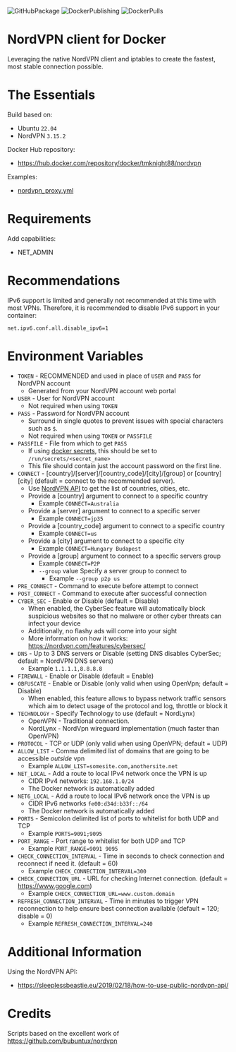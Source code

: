 ![GitHubPackage](https://github.com/tmknight/docker-nordvpn/actions/workflows/github-package.yml/badge.svg)
![DockerPublishing](https://github.com/tmknight/docker-nordvpn/actions/workflows/docker-publish.yml/badge.svg)
![DockerPulls](https://badgen.net/docker/pulls/tmknight88/nordvpn?icon=docker&label=Docker+Image+Pulls&labelColor=black&color=green)
# NordVPN client for Docker

Leveraging the native NordVPN client and iptables to create the fastest, most stable connection possible.

# The Essentials

Build based on:
- Ubuntu `22.04`
- NordVPN `3.15.2`

Docker Hub repository:
- https://hub.docker.com/repository/docker/tmknight88/nordvpn

Examples:
- [nordvpn_proxy.yml](https://github.com/tmknight/docker-nordvpn/blob/main/nordvpn_proxy.yml)

# Requirements
Add capabilities:
- NET_ADMIN

# Recommendations
IPv6 support is limited and generally not recommended at this time with most VPNs.  Therefore, it is recommended to disable IPv6 support in your container: 

`net.ipv6.conf.all.disable_ipv6=1`
      
# Environment Variables

* `TOKEN` - RECOMMENDED and used in place of `USER` and `PASS` for NordVPN account
   -  Generated from your NordVPN account web portal
* `USER` - User for NordVPN account
   - Not required when using `TOKEN`
* `PASS` - Password for NordVPN account
   - Surround in single quotes to prevent issues with special characters such as `$`.
   - Not required when using `TOKEN` or `PASSFILE`
* `PASSFILE` - File from which to get `PASS`
   - If using [docker secrets](https://docs.docker.com/compose/compose-file/compose-file-v3/#secrets), this should be set to `/run/secrets/<secret_name>`
   - This file should contain just the account password on the first line.
* `CONNECT` - [country]/[server]/[country_code]/[city]/[group] or [country] [city] (default = connect to  the recommended server).
   - Use [NordVPN API](https://github.com/tmknight/docker-nordvpn/edit/main/README.md#additional-information) to get the list of countries, cities, etc.
   - Provide a [country] argument to connect to a specific country
      - Example `CONNECT=Australia`
   - Provide a [server] argument to connect to a specific server
      - Example `CONNECT=jp35`
   - Provide a [country_code] argument to connect to a specific country
      - Example `CONNECT=us`
   - Provide a [city] argument to connect to a specific city
      - Example `CONNECT=Hungary Budapest`
   - Provide a [group] argument to connect to a specific servers group
      - Example `CONNECT=P2P`
      - `--group` value  Specify a server group to connect to
         - Example `--group p2p us`
* `PRE_CONNECT` - Command to execute before attempt to connect
* `POST_CONNECT` - Command to execute after successful connection
* `CYBER_SEC` - Enable or Disable (default = Disable)
   -  When enabled, the CyberSec feature will automatically block suspicious websites so that no malware or other cyber threats can infect your device
   - Additionally, no flashy ads will come into your sight
   - More information on how it works: https://nordvpn.com/features/cybersec/
* `DNS` - Up to 3 DNS servers or Disable (setting DNS disables CyberSec; default = NordVPN DNS servers)
   - Example `1.1.1.1,8.8.8.8`
* `FIREWALL` - Enable or Disable (default = Enable)
* `OBFUSCATE` - Enable or Disable (only valid when using OpenVpn; default = Disable)
   - When enabled, this feature allows to bypass network traffic sensors which aim to detect usage of the protocol and log, throttle or block it
* `TECHNOLOGY` - Specify Technology to use (default = NordLynx)
   * OpenVPN - Traditional connection.
   * NordLynx - NordVpn wireguard implementation (much faster than OpenVPN)
* `PROTOCOL` - TCP or UDP (only valid when using OpenVPN; default = UDP)
* `ALLOW_LIST` - Comma delimited list of domains that are going to be accessible _outside_ vpn
   - Example `ALLOW_LIST=somesite.com,anothersite.net`
* `NET_LOCAL` - Add a route to local IPv4 network once the VPN is up
   - CIDR IPv4 networks: `192.168.1.0/24`
   - The Docker network is automatically added
* `NET6_LOCAL` - Add a route to local IPv6 network once the VPN is up
   - CIDR IPv6 networks `fe00:d34d:b33f::/64`
   - The Docker network is automatically added
* `PORTS` - Semicolon delimited list of ports to whitelist for both UDP and TCP
   - Example `PORTS=9091;9095`
* `PORT_RANGE` - Port range to whitelist for both UDP and TCP
   - Example `PORT_RANGE=9091 9095`
* `CHECK_CONNECTION_INTERVAL` - Time in seconds to check connection and reconnect if need it. (default = 60)
   - Example `CHECK_CONNECTION_INTERVAL=300`
* `CHECK_CONNECTION_URL` - URL for checking Internet connection. (default = https://www.google.com)
   - Example `CHECK_CONNECTION_URL=www.custom.domain`
* `REFRESH_CONNECTION_INTERVAL` - Time in minutes to trigger VPN reconnection to help ensure best connection available (default = 120; disable = 0)
   - Example `REFRESH_CONNECTION_INTERVAL=240`

# Additional Information

Using the NordVPN API:
  - https://sleeplessbeastie.eu/2019/02/18/how-to-use-public-nordvpn-api/

# Credits

Scripts based on the excellent work of https://github.com/bubuntux/nordvpn
